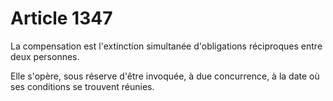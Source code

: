 # Article 1347

La compensation est l'extinction simultanée d'obligations réciproques entre deux personnes.

Elle s'opère, sous réserve d'être invoquée, à due concurrence, à la date où ses conditions se trouvent réunies.
